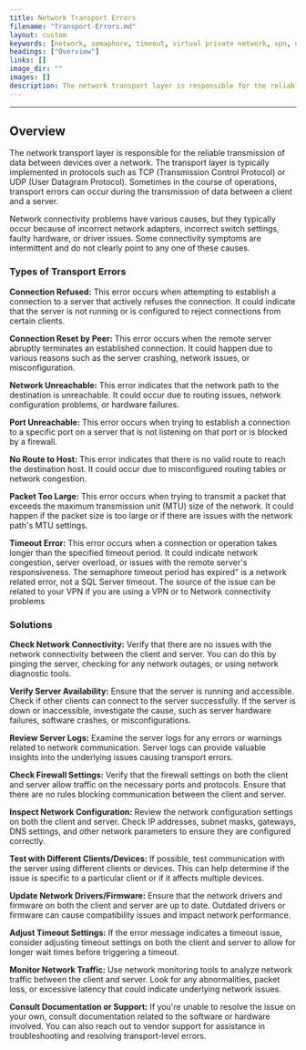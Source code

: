 ```yaml
---
title: Network Transport Errors
filename: "Transport-Errors.md"
layout: custom
keywords: [network, semaphore, timeout, virtual private network, vpn, errors]
headings: ["Overview"]
links: []
image_dir: ""
images: []
description: The network transport layer is responsible for the reliable transmission of data between devices over a network. The transport layer is typically implemented in protocols such as TCP (Transmission Control Protocol) or UDP (User Datagram Protocol). Sometimes in the course of operations, transport errors can occur during the transmission of data between a client and a server.
---
```

* * *

## Overview

The network transport layer is responsible for the reliable transmission of data between devices over a network. The transport layer is typically implemented in protocols such as TCP (Transmission Control Protocol) or UDP (User Datagram Protocol). Sometimes in the course of operations, transport errors can occur during the transmission of data between a client and a server. 

Network connectivity problems have various causes, but they typically occur because of incorrect network adapters, incorrect switch settings, faulty hardware, or driver issues. Some connectivity symptoms are intermittent and do not clearly point to any one of these causes.

### Types of Transport Errors

**Connection Refused:** This error occurs when attempting to establish a connection to a server that actively refuses the connection. It could indicate that the server is not running or is configured to reject connections from certain clients.

**Connection Reset by Peer:** This error occurs when the remote server abruptly terminates an established connection. It could happen due to various reasons such as the server crashing, network issues, or misconfiguration.

**Network Unreachable:** This error indicates that the network path to the destination is unreachable. It could occur due to routing issues, network configuration problems, or hardware failures.

**Port Unreachable:** This error occurs when trying to establish a connection to a specific port on a server that is not listening on that port or is blocked by a firewall.

**No Route to Host:** This error indicates that there is no valid route to reach the destination host. It could occur due to misconfigured routing tables or network congestion.

**Packet Too Large:** This error occurs when trying to transmit a packet that exceeds the maximum transmission unit (MTU) size of the network. It could happen if the packet size is too large or if there are issues with the network path's MTU settings.

**Timeout Error:** This error occurs when a connection or operation takes longer than the specified timeout period. It could indicate network congestion, server overload, or issues with the remote server's responsiveness. The semaphore timeout period has expired" is a network related error, not a SQL Server timeout. The source of the issue can be related to your VPN if you are using a VPN or to Network connectivity problems

### Solutions

**Check Network Connectivity:** Verify that there are no issues with the network connectivity between the client and server. You can do this by pinging the server, checking for any network outages, or using network diagnostic tools.

**Verify Server Availability:** Ensure that the server is running and accessible. Check if other clients can connect to the server successfully. If the server is down or inaccessible, investigate the cause, such as server hardware failures, software crashes, or misconfigurations.

**Review Server Logs:** Examine the server logs for any errors or warnings related to network communication. Server logs can provide valuable insights into the underlying issues causing transport errors.

**Check Firewall Settings:** Verify that the firewall settings on both the client and server allow traffic on the necessary ports and protocols. Ensure that there are no rules blocking communication between the client and server.

**Inspect Network Configuration:** Review the network configuration settings on both the client and server. Check IP addresses, subnet masks, gateways, DNS settings, and other network parameters to ensure they are configured correctly.

**Test with Different Clients/Devices:** If possible, test communication with the server using different clients or devices. This can help determine if the issue is specific to a particular client or if it affects multiple devices.

**Update Network Drivers/Firmware:** Ensure that the network drivers and firmware on both the client and server are up to date. Outdated drivers or firmware can cause compatibility issues and impact network performance.

**Adjust Timeout Settings:** If the error message indicates a timeout issue, consider adjusting timeout settings on both the client and server to allow for longer wait times before triggering a timeout.

**Monitor Network Traffic:** Use network monitoring tools to analyze network traffic between the client and server. Look for any abnormalities, packet loss, or excessive latency that could indicate underlying network issues.

**Consult Documentation or Support:** If you're unable to resolve the issue on your own, consult documentation related to the software or hardware involved. You can also reach out to vendor support for assistance in troubleshooting and resolving transport-level errors.
